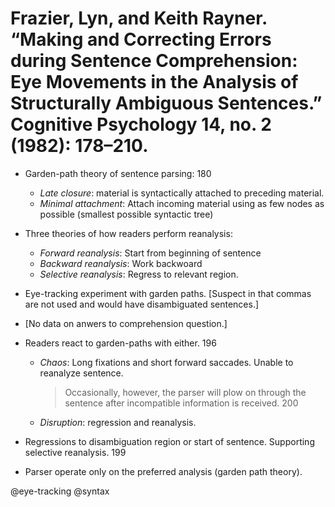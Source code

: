 # Frazier, Lyn, and Keith Rayner. “Making and Correcting Errors during Sentence Comprehension: Eye Movements in the Analysis of Structurally Ambiguous Sentences.” Cognitive Psychology 14, no. 2 (1982): 178–210.

- Garden-path theory of sentence parsing: 180
  - *Late closure*: material is syntactically attached to preceding material.
  - *Minimal attachment*: Attach incoming material using as few nodes as possible (smallest possible syntactic tree)

- Three theories of how readers perform reanalysis:
  - *Forward reanalysis*: Start from beginning of sentence
  - *Backward reanalysis*: Work backwoard
  - *Selective reanalysis*: Regress to relevant region. 

- Eye-tracking experiment with garden paths. [Suspect in that commas are not used and would have disambiguated sentences.]

- [No data on anwers to comprehension question.]

- Readers react to garden-paths with either. 196
  - *Chaos*: Long fixations and short forward saccades. Unable to reanalyze sentence.

    > Occasionally, however, the parser will plow on through the sentence after incompatible information is received. 200

  - *Disruption*: regression and reanalysis.

- Regressions to disambiguation region or start of sentence. Supporting selective reanalysis. 199

- Parser operate only on the preferred analysis (garden path theory). 

@eye-tracking
@syntax
